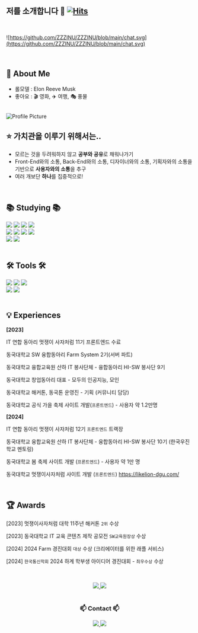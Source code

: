 ## 저를 소개합니다 👋 [![Hits](https://hits.seeyoufarm.com/api/count/incr/badge.svg?url=https%3A%2F%2Fgithub.com%2FZZZINU&count_bg=%2379C83D&title_bg=%23555555&icon=&icon_color=%23E7E7E7&title=hits&edge_flat=false)](https://hits.seeyoufarm.com)

<br>

<!-- 메시지 형식의 자기소개 --> 
![https://github.com/ZZZINU/ZZZINU/blob/main/chat.svg](https://github.com/ZZZINU/ZZZINU/blob/main/chat.svg)

<br>

<!-- About Me --> 
## 👤 About Me

- 롤모델 : Elon Reeve Musk
- 좋아요 : 🎬 영화, ✈️ 여행, 🎭 풍물

<br>


<img src="https://github.com/cie10/ZZZINU/raw/main/유진이.png" alt="Profile Picture"  />
<br>

<!-- 가치관을 이루기 위해서는 -->
## ⭐️ 가치관을 이루기 위해서는..

- 모르는 것을 두려워하지 않고 **공부와 공유**로 채워나가기
- Front-End와의 소통, Back-End와의 소통, 디자이너와의 소통, 기획자와의 소통을 기반으로 **사용자와의 소통**을 추구
- 여러 개보단 **하나**를 집중적으로!

<br>

<!-- Studying -->
## 📚 Studying 📚
<div align="left">
  <img src="https://img.shields.io/badge/react-20232a.svg?style=for-the-badge&logo=react&logoColor=61DAFB" />
  <img src="https://img.shields.io/badge/javascript-F7DF1E.svg?style=for-the-badge&logo=javascript&logoColor=20232a" />
  <img src="https://img.shields.io/badge/html5-E34F26.svg?style=for-the-badge&logo=html5&logoColor=white" />
  <img src="https://img.shields.io/badge/css3-1572B6.svg?style=for-the-badge&logo=css3&logoColor=white" />
</div>

<div align="left">
  <img src="https://img.shields.io/badge/typescript-007ACC.svg?style=for-the-badge&logo=typescript&logoColor=white" />
  <img src="https://img.shields.io/badge/java-007396?style=for-the-badge&logo=java&logoColor=white" />    
  <img src="https://img.shields.io/badge/spring-6DB33F?style=for-the-badge&logo=spring&logoColor=white" />
  <img src="https://img.shields.io/badge/Amazon_AWS-232F3E?style=for-the-badge&logo=amazon-aws&logoColor=white" />

</div>

<div align="left">
  <img src="https://img.shields.io/badge/MySQL-4479A1?style=for-the-badge&logo=MySQL&logoColor=white">
  <img src="https://img.shields.io/badge/Python-3776AB?style=for-the-badge&logo=Python&logoColor=white">
</div>

<br>

<!-- Tools -->
## 🛠 Tools 🛠
<div align="left">
  <img src="https://img.shields.io/badge/git-F05033.svg?style=for-the-badge&logo=git&logoColor=white" />
  <img src="https://img.shields.io/badge/github-181717.svg?style=for-the-badge&logo=github&logoColor=white" />
  <img src="https://img.shields.io/badge/Notion-F3F3F3.svg?style=for-the-badge&logo=notion&logoColor=black" />
</div>

<div align="left">
  <img src="https://img.shields.io/badge/Slack-4A154B?style=for-the-badge&logo=Slack&logoColor=white">
  <img src="https://img.shields.io/badge/figma-F24E1E.svg?style=for-the-badge&logo=figma&logoColor=white" />
</div>

<br>

<!-- Experiences -->
## 💡 Experiences

**[2023]**

IT 연합 동아리 멋쟁이 사자처럼 11기 프론트엔드 수료

동국대학교 SW 융합동아리 Farm System 2기(서버 파트)

동국대학교 융합교육원 산하 IT 봉사단체 - 융합동아리 HI-SW 봉사단 9기

동국대학교 창업동아리 대표 - 모두의 인공지능, 모인

동국대학교 해커톤, 동국톤 운영진 - 기획 (커뮤니티 담당) 

동국대학교 공식 가을 축제 사이트 개발(`프론트엔드`) - 사용자 약 1.2만명

**[2024]**

IT 연합 동아리 멋쟁이 사자처럼 12기 `프론트엔드` 트랙장

동국대학교 융합교육원 산하 IT 봉사단체 - 융합동아리 HI-SW 봉사단 10기 (한국우진학교 멘토링)

동국대학교 봄 축제 사이트 개발 (`프론트엔드`) - 사용자 약 1만 명 

동국대학교 멋쟁이사자처럼 사이트 개발 (`프론트엔드`) https://likelion-dgu.com/

<br>

<!-- Awards -->

## 🏆 Awards

[2023] 멋쟁이사자처럼 대학 11주년 해커톤 `2위` 수상

[2023] 동국대학교 IT 교육 콘텐츠 제작 공모전 `SW교육원장상` 수상

[2024] 2024 Farm 경진대회 `대상` 수상 (크리에이터를 위한 래플 서비스)

[2024] `한국통신학회` 2024 하계 학부생 아이디어 경진대회 - `최우수상` 수상

<br>
<br>



<!-- zzzinu's profile -->
<div align="center">
  <a href="https://github.com/anuraghazra/github-readme-stats">
    <img src="https://github-readme-stats.vercel.app/api?username=ZZZINU&show_icons=true&theme=material-palenight&hide_border=true&bg_color=20232a&icon_color=E3E3E3A8&text_color=fff&title_color=918FE0&count_private=true" width="48%" />
  </a>
  <img src="https://github-readme-stats.vercel.app/api/top-langs/?username=ZZZINU&layout=compact&theme=material-palenight" width="36.5%"/>
</div>

<br>



<!-- Contact (연락) -->

<h3 align="center">📫 Contact 📫</h3>
<div align="center">
  <a href="mailto:nnjin987@gmail.com">
    <img
      src="https://img.shields.io/badge/nnjin987@gmail.com-D14836?style=for-the-badge&logo=gmail&logoColor=white"/>
  </a>
  <a href="https://www.instagram.com/e_u_zin?igsh=MWljM2FzbXRjY3Bkdw==">
  <img src="https://img.shields.io/badge/Instagram-E4405F?style=for-the-badge&logo=instagram&logoColor=white" />
  </a>
</div>



<!--
![](https://raw.githubusercontent.com/ZZZINU/github-stats/output/generated/languages.svg)
—>

<!--
**ZZZINU/ZZZINU** is a ✨ _special_ ✨ repository because its `README.md` (this file) appears on your GitHub profile.

Here are some ideas to get you started:

- 🔭 I’m currently working on ...
- 🌱 I’m currently learning ...
- 👯 I’m looking to collaborate on ...
- 🤔 I’m looking for help with ...
- 💬 Ask me about ...
- 📫 How to reach me: ...
- 😄 Pronouns: …
- ⚡ Fun fact: …
—>
<!— issue test —>
